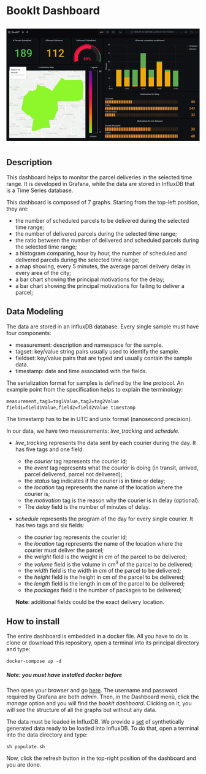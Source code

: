# BookIt Dashboard

![](images/dashboard.gif)


## Description

This dashboard helps to monitor the parcel deliveries in the selected time range. It is developed in Grafana, while the data are stored in InfluxDB that is a Time Series database. 

This dashboard is composed of 7 graphs. Starting from the top-left position, they are:

- the number of scheduled parcels to be delivered during the selected time range;
- the number of delivered parcels during the selected time range;
- the ratio between the number of delivered and scheduled parcels during the selected time range;
- a histogram comparing, hour by hour, the number of scheduled and delivered parcels during the selected time range;
- a map showing, every 5 minutes, the average parcel delivery delay in every area of the city;
- a bar chart showing the principal motivations for the delay;
- a bar chart showing the principal motivations for failing to deliver a parcel;

## Data Modeling

The data are stored in an InfluxDB database. Every single sample must have four components:

- measurement: description and namespace for the sample.
- tagset: key/value string pairs usually used to identify the sample.
- fieldset: key/value pairs that are typed and usually contain the sample data.
- timestamp: date and time associated with the fields. 

The serialization format for samples is defined by the line protocol. 
An example point from the specification helps to explain the terminology:

```
measurement,tag1=tag1Value,tag2=tag2Value field1=field1Value,field2=field2Value timestamp
```

The timestamp has to be in UTC and unix format (nanosecond precision).

In our data, we have two measurements: *live_tracking* and *schedule*.

- *live_tracking* represents the data sent by each courier during the day. It has five tags and one field: 
	- the *courier* tag represents the courier id; 
	- the *event* tag represents what the courier is doing (in transit, arrived, parcel delivered, parcel not delivered);
	- the *status* tag indicates if the courier is in time or delay;
	- the *location* tag represents the name of the location where the courier is;
	- the *motivation* tag is the reason why the courier is in delay (optional). 
	- The *delay* field is the number of minutes of delay. 

- *schedule* represents the program of the day for every single courier. It has two tags and six fields: 
	- the *courier* tag represents the courier id;
	- the *location* tag represents the name of the location where the courier must deliver the parcel;
	- the *weight* field is the weight in cm of the parcel to be delivered;
	- the *volume* field is the volume in cm<sup>3</sup> of the parcel to be delivered;
	- the *width* field is the width in cm of the parcel to be delivered;
	- the *height* field is the height in cm of the parcel to be delivered;
	- the *length* field is the length in cm of the parcel to be delivered;
	- the *packages* field is the number of packages to be delivered; 

	**Note**: additional fields could be the exact delivery location.

## How to install

The entire dashboard is embedded in a docker file. All you have to do is clone or download this repository, open a terminal into its principal directory and type:

```
docker-compose up -d
``` 

##### Note: you must have installed docker before

Then open your browser and go [here](http://localhost:3000/). The username and password required by Grafana are both *admin*. Then, in the Dashboard menù, click the *manage* option and you will find the *bookit dashboard*. Clicking on it, you will see the structure of all the graphs but without any data.

The data must be loaded in InfluxDB. We provide a [set](https://github.com/emanuele-falzone/drviz/blob/master/data/data.txt) of synthetically generated data ready to be loaded into InfluxDB. To do that, open a terminal into the data directory and type:

```
sh populate.sh
```

Now, click the refresh button in the top-right position of the dashboard and you are done.
